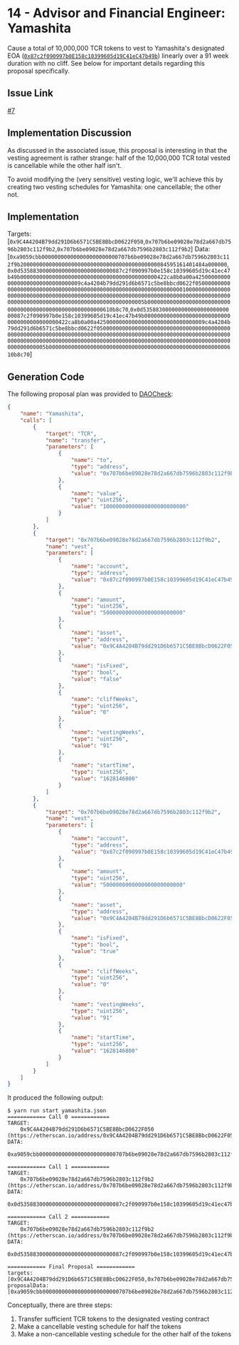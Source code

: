 # 14 - Advisor and Financial Engineer: Yamashita
Cause a total of 10,000,000 TCR tokens to vest to Yamashita's designated EOA ([`0x87c2f090997b0E158c10399605d19C41eC47b49b`](https://etherscan.io/address/0x87c2f090997b0E158c10399605d19C41eC47b49b)) linearly over a 91 week duration with no cliff. See below for important details regarding this proposal specifically.

## Issue Link
[#7](https://github.com/tracer-protocol/proposals/issues/7)

## Implementation Discussion
As discussed in the associated issue, this proposal is interesting in that the vesting agreement is rather strange: half of the 10,000,000 TCR total vested is cancellable while the other half isn't.

To avoid modifying the (very sensitive) vesting logic, we'll achieve this by creating two vesting schedules for Yamashita: one cancellable; the other not.

## Implementation
Targets: [`0x9C4A4204B79dd291D6b6571C5BE8BbcD0622F050`,`0x707b6be09028e78d2a667db7596b2803c112f9b2`,`0x707b6be09028e78d2a667db7596b2803c112f9b2`]
Data: [`0xa9059cbb000000000000000000000000707b6be09028e78d2a667db7596b2803c112f9b2000000000000000000000000000000000000000000084595161401484a000000`,`0x0d53588300000000000000000000000087c2f090997b0e158c10399605d19c41ec47b49b0000000000000000000000000000000000000000000422ca8b0a00a4250000000000000000000000000000009c4a4204b79dd291d6b6571c5be8bbcd0622f05000000000000000000000000000000000000000000000000000000000000000010000000000000000000000000000000000000000000000000000000000000000000000000000000000000000000000000000000000000000000000000000005b00000000000000000000000000000000000000000000000000000000610b8c70`,`0x0d53588300000000000000000000000087c2f090997b0e158c10399605d19c41ec47b49b0000000000000000000000000000000000000000000422ca8b0a00a4250000000000000000000000000000009c4a4204b79dd291d6b6571c5be8bbcd0622f05000000000000000000000000000000000000000000000000000000000000000000000000000000000000000000000000000000000000000000000000000000000000000000000000000000000000000000000000000000000000000000000005b00000000000000000000000000000000000000000000000000000000610b8c70`]

## Generation Code
The following proposal plan was provided to [DAOCheck](https://github.com/mycelium-ethereum/daocheck):

```json
{
    "name": "Yamashita",
    "calls": [
        {
            "target": "TCR",
            "name": "transfer",
            "parameters": [
                {
                    "name": "to",
                    "type": "address",
                    "value": "0x707b6be09028e78d2a667db7596b2803c112f9b2"
                },
                {
                    "name": "value",
                    "type": "uint256",
                    "value": "10000000000000000000000000"
                }
            ]
        },
        {
            "target": "0x707b6be09028e78d2a667db7596b2803c112f9b2",
            "name": "vest",
            "parameters": [
                {
                    "name": "account",
                    "type": "address",
                    "value": "0x87c2f090997b0E158c10399605d19C41eC47b49b"
                },
                {
                    "name": "amount",
                    "type": "uint256",
                    "value": "5000000000000000000000000"
                },
                {
                    "name": "asset",
                    "type": "address",
                    "value": "0x9C4A4204B79dd291D6b6571C5BE8BbcD0622F050"
                },
                {
                    "name": "isFixed",
                    "type": "bool",
                    "value": "false"
                },
                {
                    "name": "cliffWeeks",
                    "type": "uint256",
                    "value": "0"
                },
                {
                    "name": "vestingWeeks",
                    "type": "uint256",
                    "value": "91"
                },
                {
                    "name": "startTime",
                    "type": "uint256",
                    "value": "1628146800"
                }
            ]
        },
        {
            "target": "0x707b6be09028e78d2a667db7596b2803c112f9b2",
            "name": "vest",
            "parameters": [
                {
                    "name": "account",
                    "type": "address",
                    "value": "0x87c2f090997b0E158c10399605d19C41eC47b49b"
                },
                {
                    "name": "amount",
                    "type": "uint256",
                    "value": "5000000000000000000000000"
                },
                {
                    "name": "asset",
                    "type": "address",
                    "value": "0x9C4A4204B79dd291D6b6571C5BE8BbcD0622F050"
                },
                {
                    "name": "isFixed",
                    "type": "bool",
                    "value": "true"
                },
                {
                    "name": "cliffWeeks",
                    "type": "uint256",
                    "value": "0"
                },
                {
                    "name": "vestingWeeks",
                    "type": "uint256",
                    "value": "91"
                },
                {
                    "name": "startTime",
                    "type": "uint256",
                    "value": "1628146800"
                }
            ]
        }
    ]
}
```

It produced the following output:

```
$ yarn run start yamashita.json
============ Call 0 ============
TARGET:
    0x9C4A4204B79dd291D6b6571C5BE8BbcD0622F050 (https://etherscan.io/address/0x9C4A4204B79dd291D6b6571C5BE8BbcD0622F050)
DATA:
    0xa9059cbb000000000000000000000000707b6be09028e78d2a667db7596b2803c112f9b2000000000000000000000000000000000000000000084595161401484a000000

============ Call 1 ============
TARGET:
    0x707b6be09028e78d2a667db7596b2803c112f9b2 (https://etherscan.io/address/0x707b6be09028e78d2a667db7596b2803c112f9b2)
DATA:
    0x0d53588300000000000000000000000087c2f090997b0e158c10399605d19c41ec47b49b0000000000000000000000000000000000000000000422ca8b0a00a4250000000000000000000000000000009c4a4204b79dd291d6b6571c5be8bbcd0622f05000000000000000000000000000000000000000000000000000000000000000010000000000000000000000000000000000000000000000000000000000000000000000000000000000000000000000000000000000000000000000000000005b00000000000000000000000000000000000000000000000000000000610b8c70

============ Call 2 ============
TARGET:
    0x707b6be09028e78d2a667db7596b2803c112f9b2 (https://etherscan.io/address/0x707b6be09028e78d2a667db7596b2803c112f9b2)
DATA:
    0x0d53588300000000000000000000000087c2f090997b0e158c10399605d19c41ec47b49b0000000000000000000000000000000000000000000422ca8b0a00a4250000000000000000000000000000009c4a4204b79dd291d6b6571c5be8bbcd0622f05000000000000000000000000000000000000000000000000000000000000000000000000000000000000000000000000000000000000000000000000000000000000000000000000000000000000000000000000000000000000000000000005b00000000000000000000000000000000000000000000000000000000610b8c70

============ Final Proposal ============
targets: [0x9C4A4204B79dd291D6b6571C5BE8BbcD0622F050,0x707b6be09028e78d2a667db7596b2803c112f9b2,0x707b6be09028e78d2a667db7596b2803c112f9b2]
proposalData: [0xa9059cbb000000000000000000000000707b6be09028e78d2a667db7596b2803c112f9b2000000000000000000000000000000000000000000084595161401484a000000,0x0d53588300000000000000000000000087c2f090997b0e158c10399605d19c41ec47b49b0000000000000000000000000000000000000000000422ca8b0a00a4250000000000000000000000000000009c4a4204b79dd291d6b6571c5be8bbcd0622f05000000000000000000000000000000000000000000000000000000000000000010000000000000000000000000000000000000000000000000000000000000000000000000000000000000000000000000000000000000000000000000000005b00000000000000000000000000000000000000000000000000000000610b8c70,0x0d53588300000000000000000000000087c2f090997b0e158c10399605d19c41ec47b49b0000000000000000000000000000000000000000000422ca8b0a00a4250000000000000000000000000000009c4a4204b79dd291d6b6571c5be8bbcd0622f05000000000000000000000000000000000000000000000000000000000000000000000000000000000000000000000000000000000000000000000000000000000000000000000000000000000000000000000000000000000000000000000005b00000000000000000000000000000000000000000000000000000000610b8c70]
```

Conceptually, there are three steps:

 1. Transfer sufficient TCR tokens to the designated vesting contract
 2. Make a cancellable vesting schedule for half the tokens
 3. Make a non-cancellable vesting schedule for the other half of the tokens

